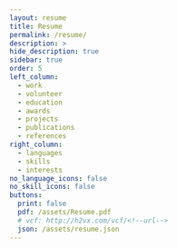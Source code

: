 ```yaml
---
layout: resume
title: Resume
permalink: /resume/
description: >
hide_description: true
sidebar: true
order: 5
left_column:
  - work
  - volunteer
  - education
  - awards
  - projects
  - publications
  - references
right_column:
  - languages
  - skills
  - interests
no_language_icons: false
no_skill_icons: false
buttons:
  print: false
  pdf: /assets/Resume.pdf
  # vcf: http://h2vx.com/vcf/<!--url-->
  json: /assets/resume.json
---
```

